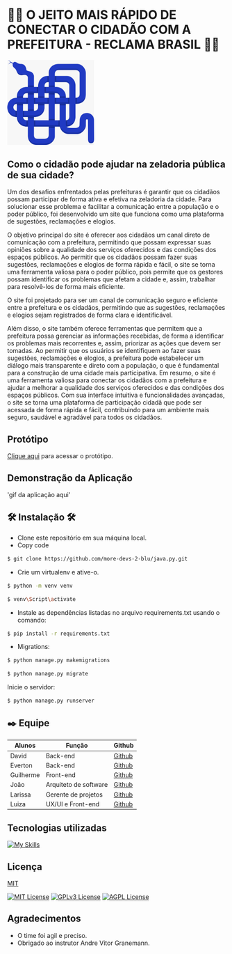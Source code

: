 <h1> 👩‍🦽 O JEITO MAIS RÁPIDO DE CONECTAR O CIDADÃO COM A PREFEITURA - RECLAMA BRASIL 👩‍🦽 </h1>


<p>
  <img src="logo.jpeg" width="200px"/>
</p>


## Como o cidadão pode ajudar na zeladoria pública de sua cidade?

Um dos desafios enfrentados pelas prefeituras é garantir que os cidadãos possam participar de forma ativa e efetiva na zeladoria da cidade. Para solucionar esse problema e facilitar a comunicação entre a população e o poder público, foi desenvolvido um site que funciona como uma plataforma de sugestões, reclamações e elogios.

O objetivo principal do site é oferecer aos cidadãos um canal direto de comunicação com a prefeitura, permitindo que possam expressar suas opiniões sobre a qualidade dos serviços oferecidos e das condições dos espaços públicos. Ao permitir que os cidadãos possam fazer suas sugestões, reclamações e elogios de forma rápida e fácil, o site se torna uma ferramenta valiosa para o poder público, pois permite que os gestores possam identificar os problemas que afetam a cidade e, assim, trabalhar para resolvê-los de forma mais eficiente.

O site foi projetado para ser um canal de comunicação seguro e eficiente entre a prefeitura e os cidadãos, permitindo que as sugestões, reclamações e elogios sejam registrados de forma clara e identificável.

Além disso, o site também oferece ferramentas que permitem que a prefeitura possa gerenciar as informações recebidas, de forma a identificar os problemas mais recorrentes e, assim, priorizar as ações que devem ser tomadas. Ao permitir que os usuários se identifiquem ao fazer suas sugestões, reclamações e elogios, a prefeitura pode estabelecer um diálogo mais transparente e direto com a população, o que é fundamental para a construção de uma cidade mais participativa.
Em resumo, o site é uma ferramenta valiosa para conectar os cidadãos com a prefeitura e ajudar a melhorar a qualidade dos serviços oferecidos e das condições dos espaços públicos. Com sua interface intuitiva e funcionalidades avançadas, o site se torna uma plataforma de participação cidadã que pode ser acessada de forma rápida e fácil, contribuindo para um ambiente mais seguro, saudável e agradável para todos os cidadãos.


## Protótipo
<a href="https://www.figma.com/file/KJx9h6AVgJvr1x4J7j613n/luiza-bissoni's-team-library?node-id=537%3A36&t=2bLavk7wJ4WcgBW6-1">Clique aqui</a> para acessar o protótipo.

## Demonstração da Aplicação

'gif da aplicação aqui'

## 🛠️ Instalação 🛠️

- Clone este repositório em sua máquina local.
- Copy code
```bash
$ git clone https://github.com/more-devs-2-blu/java.py.git
```
- Crie um virtualenv e ative-o.
```bash
$ python -m venv venv
```
```bash
$ venv\Script\activate
```
- Instale as dependências listadas no arquivo requirements.txt usando o comando:
```bash
$ pip install -r requirements.txt
```
- Migrations:
```bash
$ python manage.py makemigrations
```
```bash
$ python manage.py migrate
```
Inicie o servidor:
```bash
$ python manage.py runserver
```



## ✒️ Equipe


| Alunos                              | Função                      |  Github                                       | 
| ----------------------------------- | --------------------------- | --------------------------------------------- |
| David                               | Back-end                    |  [Github](https://github.com/davidsimas)       |
| Everton                             | Back-end                   | [Github](https://github.com/EvertonDenega)    |
| Guilherme                           | Front-end          | [Github](https://github.com/guiwamser)     |
| João                                | Arquiteto de software     | [Github](https://github.com/JoaoCasali)   |
| Larissa                          | Gerente de projetos                    | [Github](https://github.com/lsebold) |
| Luiza                              |  UX/UI e Front-end                   | [Github](https://github.com/LuizaBissoni)        |

## Tecnologias utilizadas
[![My Skills](https://skills.thijs.gg/icons?i=python,js,html,css,django,docker,mysql,git,figma)](https://skills.thijs.gg)

## Licença

[MIT](https://choosealicense.com/licenses/mit/)

[![MIT License](https://img.shields.io/badge/License-MIT-green.svg)](https://choosealicense.com/licenses/mit/) 
[![GPLv3 License](https://img.shields.io/badge/License-GPL%20v3-yellow.svg)](https://opensource.org/licenses/)
[![AGPL License](https://img.shields.io/badge/license-AGPL-blue.svg)](http://www.gnu.org/licenses/agpl-3.0)

## Agradecimentos

* O time foi agil e preciso.
* Obrigado ao instrutor Andre Vitor Granemann.
